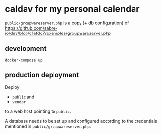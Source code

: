 # caldav for my personal calendar

`public/groupwareserver.php` is a copy (+ db configuration) of https://github.com/sabre-io/dav/blob/c1afdc7/examples/groupwareserver.php

## development

`docker-compose up`

## production deployment

Deploy

* `public` and
* `vendor`

to a web host pointing to `public`.

A database needs to be set up and configured according to the credentials mentioned in `public/groupwareserver.php`.

